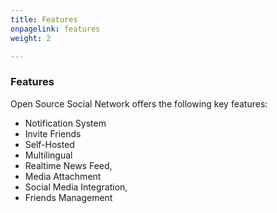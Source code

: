 ```yaml
---
title: Features
onpagelink: features
weight: 2

---
```


### **Features**

Open Source Social Network offers the following key features:
 
- Notification System 
- Invite Friends 
- Self-Hosted
- Multilingual 
- Realtime News Feed, 
- Media Attachment 
- Social Media Integration,
- Friends Management 

